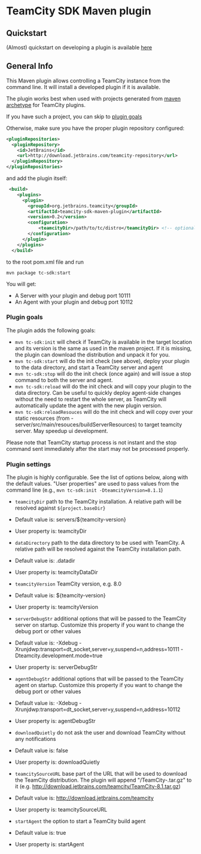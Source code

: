 TeamCity SDK Maven plugin
=========================

## Quickstart

 (Almost) quickstart on developing a plugin is available [here](https://github.com/nskvortsov/teamcity-sdk-maven-plugin/wiki/Developing-TeamCity-plugin)

## General Info

This Maven plugin allows controlling a TeamCity instance from the command line. It will install a developed plugin if it is available. 

The plugin works best when used with projects generated from [maven archetype](http://confluence.jetbrains.com/display/TCD8/Developing+Plugins+Using+Maven#DevelopingPluginsUsingMaven-MavenArchetypes) for TeamCity plugins.

If you have such a project, you can skip to [plugin goals](#plugin-goals)

Otherwise, make sure you have the proper plugin repository configured:
```xml
<pluginRepositories>
  <pluginRepository>
    <id>JetBrains</id>
    <url>http://download.jetbrains.com/teamcity-repository</url>
  </pluginRepository>
</pluginRepositories>
```
and add the plugin itself:

```xml
 <build>
    <plugins>
      <plugin>
        <groupId>org.jetbrains.teamcity</groupId>
        <artifactId>teamcity-sdk-maven-plugin</artifactId>
        <version>0.2</version>
        <configuration>
            <teamcityDir>/path/to/tc/distro</teamcityDir> <!-- optional -->
        </configuration>
      </plugin>
    </plugins>
  </build>
```
to the root pom.xml file and run

```mvn package tc-sdk:start```

You will get:
* A Server with your plugin and debug port 10111
* An Agent with your plugin and debug port  10112

### Plugin goals

The plugin adds the following goals:

* ```mvn tc-sdk:init``` will check if TeamCity is available in the target location and its version is the same as used in the maven project. If it is missing, the plugin can download the distribution and unpack it for you.
* ```mvn tc-sdk:start``` will do the init check (see above), deploy your plugin to the data directory, and start a TeamCity server and agent
* ```mvn tc-sdk:stop``` will do the init check (once again) and will issue a stop command to both the server and agent.
* ```mvn tc-sdk:reload``` will do the init check and will copy your plugin to the data directory. Can be useful to quickly deploy agent-side changes without the need to restart the whole server, as TeamCity will automatically update the agent with the new plugin version.
* ```mvn tc-sdk:reloadResouces``` will do the init check and will copy over your static resources (from <plugin>-server/src/main/resouces/buildServerResources) to target teamcity server. May speedup ui development.

Please note that TeamCity startup process is not instant and the stop command sent immediately after the start may not be processed properly.

### Plugin settings

The plugin is highly configurable. See the list of options below, along with the default values. "User properties" are used to pass values from the command line (e.g., ```mvn tc-sdk:init -DteamcityVersion=8.1.1```)

- ```teamcityDir```	path to the TeamCity installation. A relative path will be resolved against ```${project.baseDir}```
 - Default value is: servers/${teamcity-version}
 - User property is: teamcityDir

- ```dataDirectory``` 	path to the data directory to be used with TeamCity. A relative path will be resolved against the TeamCity installation path.
 - Default value is: .datadir
 - User property is: teamcityDataDir

- ```teamcityVersion``` TeamCity version, e.g. 8.0
 - Default value is: ${teamcity-version}
 - User property is: teamcityVersion

- ```serverDebugStr``` 	additional options that will be passed to the TeamCity server on startup. Customize this property if you want to change the debug port or other values
 - Default value is: -Xdebug -Xrunjdwp:transport=dt_socket,server=y,suspend=n,address=10111 -Dteamcity.development.mode=true
 - User property is: serverDebugStr

- ```agentDebugStr``` 	additional options that will be passed to the TeamCity agent on startup. Customize this property if you want to change the debug port or other values
 - Default value is: -Xdebug -Xrunjdwp:transport=dt_socket,server=y,suspend=n,address=10112
 - User property is: agentDebugStr

- ```downloadQuietly``` do not ask the user and download TeamCity without any notifications
 - Default value is: false
 - User property is: downloadQuietly

- ```teamcitySourceURL``` base part of the URL that will be used to download the TeamCity distribution. The plugin will append "/TeamCity-<version>.tar.gz" to it (e.g. http://download.jetbrains.com/teamcity/TeamCity-8.1.tar.gz)
 - Default value is: http://download.jetbrains.com/teamcity
 - User property is: teamcitySourceURL

- ```startAgent``` the option to start a TeamCity build agent
 - Default value is: true
 - User property is: startAgent


